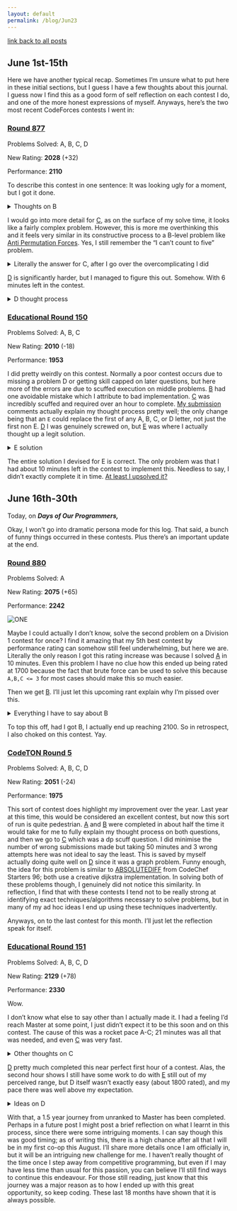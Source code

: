 ```yaml
---
layout: default
permalink: /blog/Jun23
---
```


[link back to all posts](https://alxwen711.github.io/blog)

## June 1st-15th

Here we have another typical recap. Sometimes I’m unsure what to put here in these initial sections, but I guess I have a few thoughts about this journal. I guess now I find this as a good form of self reflection on each contest I do, and one of the more honest expressions of myself. Anyways, here’s the two most recent CodeForces contests I went in:

### [Round 877](https://codeforces.com/contest/1838)

Problems Solved: A, B, C, D

New Rating: **2028** (+32)

Performance: **2110**

To describe this contest in one sentence: It was looking ugly for a moment, but I got it done. 


<details>
<summary> Thoughts on B </summary>
I had issues as early as [B](https://codeforces.com/contest/1838/problem/B) in this contest mainly due to myself trying to figure out why my solution worked. My assumption is that there is a pair that exists that would minimise the number of permutation subarrays to 2 (being for length 1 and length n).  This intuitively makes sense but as to how exactly is the part I was pretty much guessing. With my solution I ended up trying 4 different swaps where either the value 1 or 2 is swapped to the left or right end of the array, and if this didn’t work I just guessed. Turns out that moving the value 1 or 2 to the end of an array will always be optimal. Either that or there’s a really obscure test case no one has found yet that would cause a successful hack. I’m leaning towards the former.
</details>

I would go into more detail for [C](https://codeforces.com/contest/1838/problem/C), as on the surface of my solve time, it looks like a fairly complex problem. However, this is more me overthinking this and it feels very similar in its constructive process to a B-level problem like [Anti Permutation Forces](https://codeforces.com/contest/1644/problem/B). Yes, I still remember the “I can’t count to five” problem.


<details>
<summary>Literally the answer for C, after I go over the overcomplicating I did</summary>

First thing that can be noted is that there is no need to quickly determine if the dimensions of the grid are prime or not. I used a sieve to compute this but if either dimension is even, then it is sufficient to list the numbers incrementally row by row or column by column. Such ideas can be used to easily generate boards where the difference between each adjacent pair is either 1 or one of the dimensions of the grid.

If both dimensions are prime (or even just both odd works as well), then it’s a bit more complicated. First you can split the values into rows or columns as follows. For instance, for a 7x7 grid, one row will have 1-7, then 8-14, then 15-21, and so on until 43-49. From there you just place the highest value row in the middle, and place the remaining rows lowest the highest building out from the middle like this:

```
 29 30 31 32 33 34 35
 15 16 17 18 19 20 21
  1  2  3  4  5  6  7
 43 44 45 46 47 48 49
  8  9 10 11 12 13 14
 22 23 24 25 26 27 28
 36 37 38 39 40 41 42
```

With this method row by row adjacencies will trivially have a difference of 1. Between most columns the difference is 2n, where n is a dimension of the grid, which can never be prime. The difference between the middle 3 rows will vary, but assuming n is at least 5, it will be a factor of n and not equal to n, so it will also never be prime.

As for what my initial complication was? What my first idea was that if both dimensions are prime, then a grid of size n-1 by m could be filled out, and then for the remaining m values some sort of  search algorithm would be needed to find a setup that specifically works there. An example of this thought is with this 5x5 grid, where a 5x4 grid is filled and the remaining values are placed god knows where:

```
 1  2  3  4 22
 5  6  7  8 23
 9 10 11 12 24
13 14 15 16 25
17 18 19 20 21
```

A fun case would be to try and show which grid dimensions have this sort of solution, or if this idea could be used for any grid size.

</details>


[D](https://codeforces.com/contest/1838/problem/D) is significantly harder, but I managed to figure this out. Somehow. With 6 minutes left in the contest.


<details>
<summary> D thought process </summary>
Seeing that there is up to 200000 queries and a length of 200000, this likely means the queries have to be at least O(log n). With the bracket sequence, a first useful idea is to think of each `(` as a +1 and each `)` as a -1. For a bracket sequence to be valid, when you take its running sum, it must always be non-negative AND its total sum has to be 0. That’s why something like `())()(()` fails; after the first 3 characters its at a sum of -1.

This initial logic means that a valid bracket sequence must start with `(`, end with `)`, and be of an even length. The next step is to track where each `((` and `))` occurs. These are important as a backwards move can be used infinitely between these two patterns to increment/decrement the running sum as needed. If neither `((` or `))` is present in the sequence, then it is comprised of only `()()()()()...`, which is always valid. If only one of them is present, then the final running sum will never be 0 making it always invalid. Lastly, if both of them are present, then the first `((` must appear before the first `))` in the sequence and the last `))` must appear before the last `((` in the sequence for the running sum to always remain non-negative. Assuming all the rules above are followed, the bracket sequence has a valid walk.

To track the first/last `((/))`, you can use 4 heaps to track each occurrence. The general case is to add new occurrences of each pattern after flipping a symbol. After the additions, you check if the top of the heap is correct, and if not, keep removing the top of the heap until the top value represents the correct index where the pattern exists. Since each removal is O(log n) and only up to 2 new patterns could potentially be added (`()( -> (((`) for a heap (at most 4 heap pushes per query), this ends up as an amortised O(log n) operation.

[Accepted Submission](https://codeforces.com/contest/1838/submission/208506761)

</details>



### [Educational Round 150](https://codeforces.com/contest/1841)

Problems Solved: A, B, C

New Rating: **2010** (-18)

Performance: **1953**

I did pretty weirdly on this contest. Normally a poor contest occurs due to missing a problem D or getting skill capped on later questions, but here more of the errors are due to scuffed execution on middle problems. [B](https://codeforces.com/contest/1841/problem/B) had one avoidable mistake which I attribute to bad implementation. [C](https://codeforces.com/contest/1841/problem/C) was incredibly scuffed and required over an hour to complete. [My submission](https://codeforces.com/contest/1841/submission/209449649) comments actually explain my thought process pretty well; the only change being that an `E` could replace the first of any A, B, C, or D letter, not just the first non E. [D](https://codeforces.com/contest/1841/problem/D) I was genuinely screwed on, but [E](https://codeforces.com/contest/1841/problem/E) was where I actually thought up a legit solution.

<details>
<summary>E solution</summary>

A row segment refers to the number of consecutive cells in a row. For instance, if the input was something like the following:
```
4
0 1 2 3
5
```
Then there would be a single row segment of length 1, 2, 3, and 4. Once you know how many row segments of each length there are, computing the answer simply requires filling in the longest row segments greedily.

The eventual grid will resemble a bar chart, so you want to scan from top to bottom for when each column begins its white cells. Here the tricky part is tracking the length of each segment; for this I used two arrays L and R. With this setup, suppose a segment of white cells traverses indices a to b, then `L[b] = a` and `R[a] = b`. Another way to put it is that for the L array, L[x] = n means that index x is the right endpoint of a segment, and that n is the respective left endpoint. R array works in opposite. By tracking these indices, the length of the segment is calculable. Updating these segments with a new white cells results in one of three cases:

The new cells neighbours are both not part of existing segments: this results in this new cell creating a length 1 segment.
One of the neighbours is in an existing segment, causing it to be extended by 1 unit
Both neighbours are in existing segments, thus combining two segments into a single one

Each of these cases has its own rules for updating the segments and an array tracking the lengths of each segment. Lastly after every row, the segment lengths are accumulated for the eventual total of segments in the entire grid. Further optimization can be done by tracking the frequency of each segment length in each row instead of the length of each segment; this way a row with 100000 length 1 segments will not result in 100000 additions. In total, the maximum unique number of segment lengths possible in a row is about `sqrt(2n)` (1+2+3+4+5…), so this algorithm has a worst case runtime of $O(n^{1.5})$.

</details>

The entire solution I devised for E is correct. The only problem was that I had about 10 minutes left in the contest to implement this. Needless to say, I didn’t exactly complete it in time. [At least I upsolved it?](https://codeforces.com/contest/1841/submission/209502688)


## June 16th-30th

Today, on ***Days of Our Programmers,***

Okay, I won’t go into dramatic persona mode for this log. That said, a bunch of funny things occurred in these contests. Plus there’s an important update at the end.

### [Round 880](https://codeforces.com/contest/1835)

Problems Solved: A

New Rating: **2075** (+65)

Performance: **2242**

![ONE](docs/assets/images)

Maybe I could actually I don’t know, solve the second problem on a Division 1 contest for once? I find it amazing that my 5th best contest by performance rating can somehow still feel underwhelming, but here we are. Literally the only reason I got this rating increase was because I solved [A](https://codeforces.com/contest/1835/problem/A) in 10 minutes. Even this problem I have no clue how this ended up being rated at 1700 because the fact that brute force can be used to solve this because `A,B,C <= 3` for most cases should make this so much easier.

Then we get [B](https://codeforces.com/contest/1835/problem/B). I’ll just let this upcoming rant explain why I’m pissed over this.

<details>
<summary>Everything I have to say about B</summary>

This problem is partially the reason why the [blog post](https://codeforces.com/blog/entry/117337) for this contest is a nuclear waste zone, because going from a problem requiring a slightly optimised brute force to this might be the most egregiously overkill difficulty gap I’ve seen between two problems. In Division 1, this problem had around the same solve rate as C and is one of the few contests I’ve seen where only about a quarter of Div 1 contestants actually get B. Div 2 was even worse off; this problem was Div 2’s D problem and it got 7 solves there. Seven. (Before you ask, Div 2E ended up with 11 solves and no one got 2F). In what universe is deciding a contest on 3 problems considered legitimate? Pretty much everyone from 20th to 1500th was decided on who solved A to C fastest in Div 2, which is not exactly ideal. This also happened in Div 1 to a lesser case, hence why I decry my +65 gain as completely illegitimate.

Now for the actual problem, which is made worse by the fact I nearly had the answer. Since your ticket is rank `n+1`, you always lose tiebreakers on ranks to other tickets, so you can just sort them in order of number to make this easier. In this sorted list, suppose you have a number x, you calculate the minimum and maximum rank of your ticket in terms of value. What I mean is that if x is lower than all other tickets, then your rank is 0, if you have a ticket with a higher value than all other tickets, your rank is n, and so on. The min/max rank difference is for if you are considered higher/lower rank in value to tickets with the same number. Using this info you can figure out the range of values your ticket is a winner by computing midpoints between `(x,ar[maxr-k])` and `(x,ar[minr+k])`, where maxr and minr are max/min ranks of the ticket in value.

You cannot test every value from 0 to `m` due to time constraints, and this is fine as only a few points are needed to find the optimal value. This is where I screwed up first, as I thought the best ticket number would always be within 1 of someone else’s ticket; so if someone had a ticket with the number 43, I would test 42, 43, and 44. The solution requires testing 41, 42, 43, 44, and 45, ie. all values within 2 of someone else’s ticket. I would say I know why this is the case, but I don’t actually completely know. I’m guessing this has something to do with a rounding case? This [editorial solution](https://codeforces.com/blog/entry/117394?#comment-1038636) by Soultaker explains this reasoning best here. 

To top this all off, even after implementing the solution, I still had TLE occur because I ended using a O(log n) binary search to determine maxr and minr for each value tested. There is a viable method that uses two pointers to increment maxr and minr that takes amortised O(1) time per value. I will also note that this most likely does not happen if the limit for `n` is not 1000000. I think its safe to assume that 200000 or even 500000 would have been enough to limit the max runtime for solutions to $O(n log n)$ but the 1000000 limit meant that my initial Python idea ended up TLEing over that extra log n factor. I have no further comments on this problem.
</details>

To top this off, had I got B, I actually end up reaching 2100. So in retrospect, I also choked on this contest. Yay.


### [CodeTON Round 5](https://codeforces.com/contest/1842)

Problems Solved: A, B, C, D

New Rating: **2051** (-24)

Performance: **1975**

This sort of contest does highlight my improvement over the year. Last year at this time, this would be considered an excellent contest, but now this sort of run is quite pedestrian. [A](https://codeforces.com/contest/1842/problem/A) and [B](https://codeforces.com/contest/1842/problem/B) were completed in about half the time it would take for me to fully explain my thought process on both questions, and then we go to [C](https://codeforces.com/contest/1842/problem/C) which was a dp scuff question. I did minimise the number of wrong submissions made but taking 50 minutes and 3 wrong attempts here was not ideal to say the least. This is saved by myself actually doing quite well on [D](https://codeforces.com/contest/1842/problem/D) since it was a graph problem. Funny enough, the idea for this problem is similar to [ABSOLUTEDIFF](https://www.codechef.com/problems/ABSOLUTEDIFF) from CodeChef Starters 96; both use a creative dijkstra implementation. In solving both of these problems though, I genuinely did not notice this similarity. In reflection, I find that with these contests I tend not to be really strong at identifying exact techniques/algorithms necessary to solve problems, but in many of my ad hoc ideas I end up using these techniques inadvertently.

Anyways, on to the last contest for this month. I’ll just let the reflection speak for itself.

### [Educational Round 151](https://codeforces.com/contest/1845)

Problems Solved: A, B, C, D

New Rating: **2129** (+78)

Performance: **2330**


Wow.

I don’t know what else to say other than I actually made it. I had a feeling I’d reach Master at some point, I just didn’t expect it to be this soon and on this contest. The cause of this was a rocket pace A-C; 21 minutes was all that was needed, and even [C](https://codeforces.com/contest/1845/problem/C) was very fast.

<details>
<summary>Other thoughts on C</summary>

Most of these solutions involve a dp of sorts, and there are multiple implementations of it that work, but the fastest way I thought of uses a single passthrough of the password database. Pretty much you do the following:

1. Get all possibilities of the first digit in the password

2. Start looking through the string for each occurrence of possible digit

3. If all possibilities are exhausted, move to the next digit

4. Repeat until either the entire database is exhausted (YES) or there are no more digits for the password (NO)

In essence, this is a greedy method that chooses each digit to be the one showing up as late as possible in the database. Any digit taken earlier is suboptimal with some basic trial and error.

</details>

[D](https://codeforces.com/contest/1845/problem/D) pretty much completed this near perfect first hour of a contest. Alas, the second hour shows I still have some work to do with [E](https://codeforces.com/contest/1845/problem/E) still out of my perceived range, but D itself wasn’t exactly easy (about 1800 rated), and my pace there was well above my expectation.

<details>

<summary>Ideas on D</summary>

I’m still a bit unsure as to the exact proof that this is correct, but what I can say is that the optimal floor will always be the score value right before a rating drop. Furthermore, you only need to consider the score values that are their prefix maximums, so if scores of 7, 4, and 9 occur at indices 3, 8, and 12 respectively, then the score of 4 at index 8 can be disregarded.

With these points, we then need to determine what the final score would be if we set the rating floor to them. For this a running dp can be used from the back of the array. Keep track of two variables: `inc` and `debt`. From there you do the following with each ar element in reverse:

```python
if ar[i] < 0: debt += -ar[i]
else:
inc += max(0,ar[i]-debt)	
 	debt -= min(ar[i],debt)
```

The `inc` value is logged in the dp array to signify the total increase if a rating floor was set at that exact index. This will be an incorrect computation in some cases where the rating is declining or not at a maximum prefix peak, but for the values tested this is always accurate. From there is a simple matter of finding the best score possible and recording the rating floor used.

</details>

With that, a 1.5 year journey from unranked to Master has been completed. Perhaps in a future post I might post a brief reflection on what I learnt in this process, since there were some intriguing moments. I can say though this was good timing; as of writing this, there is a high chance after all that I will be in my first co-op this August. I’ll share more details once I am officially in, but it will be an intriguing new challenge for me. I haven’t really thought of the time once I step away from competitive programming, but even if I may have less time than usual for this passion, you can believe I’ll still find ways to continue this endeavour. For those still reading, just know that this journey was a major reason as to how I ended up with this great opportunity, so keep coding. These last 18 months have shown that it is always possible.
